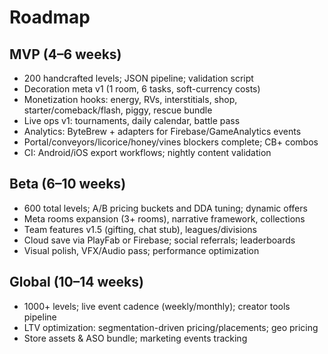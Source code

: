 # Roadmap

## MVP (4–6 weeks)
- 200 handcrafted levels; JSON pipeline; validation script
- Decoration meta v1 (1 room, 6 tasks, soft-currency costs)
- Monetization hooks: energy, RVs, interstitials, shop, starter/comeback/flash, piggy, rescue bundle
- Live ops v1: tournaments, daily calendar, battle pass
- Analytics: ByteBrew + adapters for Firebase/GameAnalytics events
- Portal/conveyors/licorice/honey/vines blockers complete; CB+ combos
- CI: Android/iOS export workflows; nightly content validation

## Beta (6–10 weeks)
- 600 total levels; A/B pricing buckets and DDA tuning; dynamic offers
- Meta rooms expansion (3+ rooms), narrative framework, collections
- Team features v1.5 (gifting, chat stub), leagues/divisions
- Cloud save via PlayFab or Firebase; social referrals; leaderboards
- Visual polish, VFX/Audio pass; performance optimization

## Global (10–14 weeks)
- 1000+ levels; live event cadence (weekly/monthly); creator tools pipeline
- LTV optimization: segmentation-driven pricing/placements; geo pricing
- Store assets & ASO bundle; marketing events tracking
